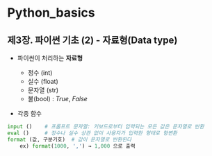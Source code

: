 # Python_basics



## 제3장. 파이썬 기초 (2) - 자료형(Data type)



* 파이썬이 처리하는 __자료형__
  * 정수 (int)
  * 실수 (float)
  * 문자열 (str)
  * 불(bool) : _True_, _False_



* 각종 함수

```python
input ()	# 프롬프트 문자열: 키보드로부터 입력되는 모든 값은 문자열로 반환
eval ()		# 정수나 실수 상관 없이 사용자가 입력한 형태로 형변환
format (값, 구분기호)  # 값이 문자열로 반환된다
	ex) format(1000, ',') → 1,000 으로 출력
```

